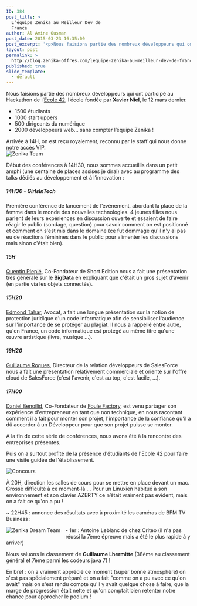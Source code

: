 ```yaml
---
ID: 384
post_title: >
  L’équipe Zenika au Meilleur Dev de
  France
author: Al Amine Ousman
post_date: 2015-03-23 16:35:00
post_excerpt: '<p>Nous faisions partie des nombreux développeurs qui ont participé au Hackathon de l’<a href="http://www.42.fr/">Ecole 42</a>, l’école fondée par<strong> Xavier Niel</strong>, le 12 mars dernier.</p> <p><img src="/public/Al/MDF/logo-meilleur-dev-de-france-couleur-400.png" alt="Logo MDF" style="display:block; margin:0 auto;" title="Logo MDF" /></p>'
layout: post
permalink: >
  http://blog.zenika-offres.com/lequipe-zenika-au-meilleur-dev-de-france/
published: true
slide_template:
  - default
---
```

Nous faisions partie des nombreux développeurs qui ont participé au Hackathon de l’<a href="http://www.42.fr/">Ecole 42</a>, l’école fondée par<strong> Xavier Niel</strong>, le 12 mars dernier.

<!--more-->
<ul>
	<li>1500 étudiants</li>
	<li>1000 start uppers</li>
	<li>500 dirigeants du numérique</li>
	<li>2000 développeurs web… sans compter l’équipe Zenika !</li>
</ul>
Arrivée à 14H, on est reçu royalement, reconnu par le staff qui nous donne notre accès VIP.

<img style="display: block; margin: 0 auto;" title="Zenika Team" src="/wp-content/uploads/2015/07/.IMG_2718_m.jpg" alt="Zenika Team" />

Début des conférences à 14H30, nous sommes accueillis dans un petit amphi (une centaine de places assises je dirai) avec au programme des talks dédiés au développement et à l’innovation :
<h5>14H30 - GirlsInTech</h5>
Première conférence de lancement de l’événement, abordant la place de la femme dans le monde des nouvelles technologies. 4 jeunes filles nous parlent de leurs expériences en discussion ouverte et essaient de faire réagir le public (sondage, question) pour savoir comment on est positionné et comment on s'est mis dans le domaine (ce fut dommage qu'il n'y ai pas eu de réactions féminines dans le public pour alimenter les discussions mais sinon c'était bien).
<h5>15H</h5>
<a href="https://twitter.com/qpleple">Quentin Pleplé</a>, Co-Fondateur de Short Edition nous a fait une présentation très générale sur le <strong>BigData</strong> en expliquant que c'était un gros sujet d'avenir (en partie via les objets connectés).
<h5>15H20</h5>
<a href="http://www.taharlaw.com/">Edmond Tahar</a>, Avocat, a fait une longue présentation sur la notion de protection juridique d'un code informatique afin de sensibiliser l'audience sur l'importance de se protéger au plagiat. Il nous a rappellé entre autre, qu'en France, un code informatique est protégé au même titre qu'une œuvre artistique (livre, musique ...).
<h5>16H20</h5>
<a href="https://twitter.com/groques">Guillaume Roques</a>, Directeur de la relation développeurs de SalesForce nous a fait une présentation relativement commerciale et orienté sur l'offre cloud de SalesForce (c'est l'avenir, c'est au top, c'est facile, ...).
<h5>17H00</h5>
<a href="https://www.linkedin.com/profile/view?id=19258897">Daniel Benoilid</a>, Co-Fondateur de <a href="http://www.foulefactory.com/">Foule Factory</a>, est venu partager son expérience d'entrepreneur en tant que non technique, en nous racontant comment il a fait pour monter son projet, l'importance de la confiance qu'il a dû accorder à un Développeur pour que son projet puisse se monter.

A la fin de cette série de conférences, nous avons été à la rencontre des entreprises présentes.

Puis on a surtout profité de la présence d'étudiants de l'Ecole 42 pour faire une visite guidée de l'établissement.

<img style="display: block; margin: 0 auto;" title="Concours" src="/wp-content/uploads/2015/07/.IMG_2721_m.jpg" alt="Concours" />

À 20H, direction les salles de cours pour se mettre en place devant un mac. Grosse difficulté à ce moment-là ... Pour un Linuxien habitué à son environnement et son clavier AZERTY ce n’était vraiment pas évident, mais on a fait ce qu'on a pu !

~ 22H45 : annonce des résultats avec à proximité les caméras de BFM TV Business :

<img style="float: left; margin: 0 1em 1em 0;" title="Zenika Dream Team" src="/wp-content/uploads/2015/07/.IMG_20150312_201600395_s.jpg" alt="Zenika Dream Team" /> - 1er : Antoine Leblanc de chez Criteo (il n'a pas réussi la 7ème épreuve mais a été le plus rapide à y arriver)

Nous saluons le classement de <strong>Guillaume Lhermitte</strong> (38ème au classement général et 7ème parmi les codeurs java 7) !

En bref : on a vraiment apprécié ce moment (super bonne atmosphère) on s'est pas spécialement préparé et on a fait "comme on a pu avec ce qu'on avait" mais on s'est rendu compte qu'il y avait quelque chose à faire, que la marge de progression était nette et qu'on comptait bien retenter notre chance pour approcher le podium !